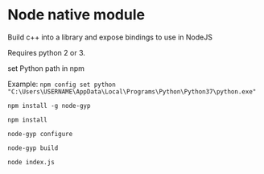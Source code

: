 # Node native module
Build c++ into a library and expose bindings to use in NodeJS

Requires python 2 or 3.

set Python path in npm

Example:
```npm config set python "C:\Users\USERNAME\AppData\Local\Programs\Python\Python37\python.exe"```


```npm install -g node-gyp```

```npm install```

```node-gyp configure```

```node-gyp build```

```node index.js```